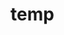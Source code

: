 # temp



































































































































































































































































